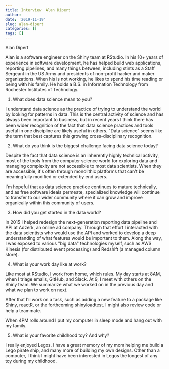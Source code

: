 ```yaml
---
title: Interview  Alan Dipert
author: 
date: '2019-11-19'
slug: alan-dipert
categories: []
tags: []
---
```



Alan Dipert

Alan is a software engineer on the Shiny team at RStudio. In his 10+ years of experience in software development, he has helped build web applications, reporting pipelines, and many things between, including stints as a Staff Sergeant in the US Army and presidents of non-profit hacker and maker organizations.  When his is not working, he likes to spend his time reading or being with his family. He holds a B.S. in Information Technology from Rochester Institutes of Technology.


1) What does data science mean to you?

I understand data science as the practice of trying to understand the world by looking for patterns in data. This is the central activity of science and has always been important to business, but in recent years I think there has been wider recognition of the fact that data science practices and tools useful in one discipline are likely useful in others. "Data science" seems like the term that best captures this growing cross-disciplinary recognition.

2) What do you think is the biggest challenge facing data science today?

Despite the fact that data science is an inherently highly technical activity, most of the tools from the computer science world for exploring data and managing complexity are not accessible to most data scientists. When they are accessible, it's often through monolithic platforms that can't be meaningfully modified or extended by end users.

I'm hopeful that as data science practice continues to mature technically, and as free software ideals permeate, specialized knowledge will continue to transfer to our wider community where it can grow and improve organically within this community of users.

3) How did you get started in the data world?

In 2015 I helped redesign the next-generation reporting data pipeline and API at Adzerk, an online ad company. Through that effort I interacted with the data scientists who would use the API and worked to develop a deep understanding of what features would be important to them. Along the way, I was exposed to various "big data" technologies myself, such as AWS Kinesis (for distributed event processing) and Redshift (a managed column store).

4) What is your work day like at work?

Like most at RStudio, I work from home, which rules. My day starts at 8AM, when I triage emails, GitHub, and Slack. At 9, I meet with others on the Shiny team. We summarize what we worked on in the previous day and what we plan to work on next.

After that I'll work on a task, such as adding a new feature to a package like Shiny, reactR, or the forthcoming shinyloadtest. I might also review code or help a teammate.

When 4PM rolls around I put my computer in sleep mode and hang out with my family.

5) What is your favorite childhood toy? And why?

I really enjoyed Legos. I have a great memory of my mom helping me build a Lego pirate ship, and many more of building my own designs. Other than a computer, I think I might have been interested in Legos the longest of any toy during my childhood.

